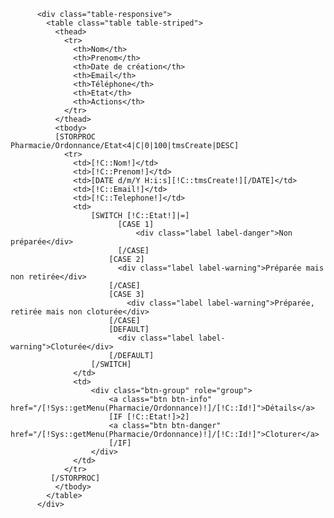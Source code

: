           <div class="table-responsive">
            <table class="table table-striped">
              <thead>
                <tr>
                  <th>Nom</th>
                  <th>Prenom</th>
                  <th>Date de création</th>
                  <th>Email</th>
                  <th>Téléphone</th>
                  <th>Etat</th>
                  <th>Actions</th>
                </tr>
              </thead>
              <tbody>
              [STORPROC Pharmacie/Ordonnance/Etat<4|C|0|100|tmsCreate|DESC]
                <tr>
                  <td>[!C::Nom!]</td>
                  <td>[!C::Prenom!]</td>
                  <td>[DATE d/m/Y H:i:s][!C::tmsCreate!][/DATE]</td>
                  <td>[!C::Email!]</td>
                  <td>[!C::Telephone!]</td>
                  <td>
                      [SWITCH [!C::Etat!]|=]
                            [CASE 1]
                                <div class="label label-danger">Non préparée</div>
                            [/CASE]
                          [CASE 2]
                            <div class="label label-warning">Préparée mais non retirée</div>
                          [/CASE]
                          [CASE 3]
                              <div class="label label-warning">Préparée, retirée mais non cloturée</div>
                          [/CASE]
                          [DEFAULT]
                            <div class="label label-warning">Cloturée</div>
                          [/DEFAULT]
                      [/SWITCH]
                  </td>
                  <td>
                      <div class="btn-group" role="group">
                          <a class="btn btn-info" href="/[!Sys::getMenu(Pharmacie/Ordonnance)!]/[!C::Id!]">Détails</a>
                          [IF [!C::Etat!]>2]
                          <a class="btn btn-danger" href="/[!Sys::getMenu(Pharmacie/Ordonnance)!]/[!C::Id!]">Cloturer</a>
                          [/IF]
                      </div>
                  </td>
                </tr>
             [/STORPROC]
              </tbody>
            </table>
          </div>
